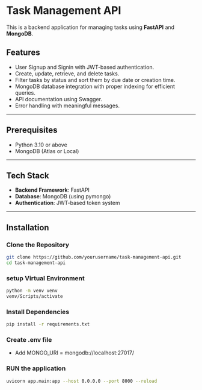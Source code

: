 # Task Management API  

This is a backend application for managing tasks using **FastAPI** and **MongoDB**.

## Features  
- User Signup and Signin with JWT-based authentication.  
- Create, update, retrieve, and delete tasks.  
- Filter tasks by status and sort them by due date or creation time.  
- MongoDB database integration with proper indexing for efficient queries.  
- API documentation using Swagger.  
- Error handling with meaningful messages.  

---

## Prerequisites  
- Python 3.10 or above  
- MongoDB (Atlas or Local)  

---

## Tech Stack  
- **Backend Framework**: FastAPI  
- **Database**: MongoDB (using pymongo)  
- **Authentication**: JWT-based token system  

---

## Installation  

### Clone the Repository  
```bash  
git clone https://github.com/yourusername/task-management-api.git  
cd task-management-api

```

### setup Virtual Environment
```bash
python -m venv venv  
venv/Scripts/activate
```

### Install Dependencies
```bash
pip install -r requirements.txt  
```

### Create .env file
- Add MONGO_URI = mongodb://localhost:27017/

### RUN the application
```bash
uvicorn app.main:app --host 0.0.0.0 --port 8000 --reload  
```



